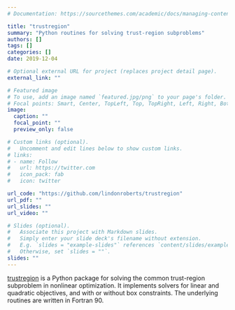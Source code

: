 ```yaml
---
# Documentation: https://sourcethemes.com/academic/docs/managing-content/

title: "trustregion"
summary: "Python routines for solving trust-region subproblems"
authors: []
tags: []
categories: []
date: 2019-12-04

# Optional external URL for project (replaces project detail page).
external_link: ""

# Featured image
# To use, add an image named `featured.jpg/png` to your page's folder.
# Focal points: Smart, Center, TopLeft, Top, TopRight, Left, Right, BottomLeft, Bottom, BottomRight.
image:
  caption: ""
  focal_point: ""
  preview_only: false

# Custom links (optional).
#   Uncomment and edit lines below to show custom links.
# links:
# - name: Follow
#   url: https://twitter.com
#   icon_pack: fab
#   icon: twitter

url_code: "https://github.com/lindonroberts/trustregion"
url_pdf: ""
url_slides: ""
url_video: ""

# Slides (optional).
#   Associate this project with Markdown slides.
#   Simply enter your slide deck's filename without extension.
#   E.g. `slides = "example-slides"` references `content/slides/example-slides.md`.
#   Otherwise, set `slides = ""`.
slides: ""
---
```


[trustregion](https://github.com/lindonroberts/trustregion) is a Python package for solving the common trust-region subproblem in nonlinear optimization. It implements solvers for linear and quadratic objectives, and with or without box constraints. The underlying routines are written in Fortran 90.


